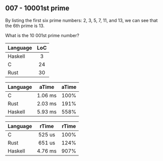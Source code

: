 007 - 10001st prime
-------------------

By listing the first six prime numbers: 2, 3, 5, 7, 11, and 13, we can see that
the 6th prime is 13.

What is the 10 001st prime number?

Language | LoC
--- | :---:
Haskell | 3
C | 24
Rust | 30

Language | aTime | aTime
--- | :---: | :---:
C | 1.06 ms | 100%
Rust | 2.03 ms | 191%
Haskell | 5.93 ms | 558%

Language | rTime | rTime
--- | :---: | :---:
C |  525 us | 100%
Rust |  651 us | 124%
Haskell | 4.76 ms | 907%
